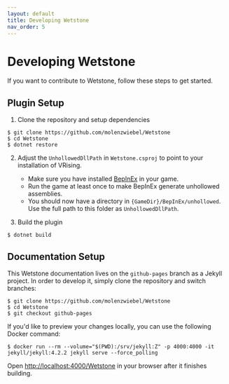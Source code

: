 ```yaml
---
layout: default
title: Developing Wetstone
nav_order: 5
---
```


# Developing Wetstone

If you want to contribute to Wetstone, follow these steps to get started.

## Plugin Setup

1. Clone the repository and setup dependencies
```shell
$ git clone https://github.com/molenzwiebel/Wetstone
$ cd Wetstone
$ dotnet restore
```

2. Adjust the `UnhollowedDllPath` in `Wetstone.csproj` to point to your installation of VRising.
    - Make sure you have installed [BepInEx](https://v-rising.thunderstore.io/package/BepInEx/BepInExPack_V_Rising/) in your game.
    - Run the game at least once to make BepInEx generate unhollowed assemblies.
    - You should now have a directory in `{GameDir}/BepInEx/unhollowed`. Use the full path to this folder as `UnhollowedDllPath`.

3. Build the plugin
```shell
$ dotnet build
```

## Documentation Setup

This Wetstone documentation lives on the `github-pages` branch as a Jekyll project. In order to develop it, simply clone the repository and switch branches:

```shell
$ git clone https://github.com/molenzwiebel/Wetstone
$ cd Wetstone
$ git checkout github-pages
```

If you'd like to preview your changes locally, you can use the following Docker command:

```shell
$ docker run --rm --volume="$(PWD):/srv/jekyll:Z" -p 4000:4000 -it jekyll/jekyll:4.2.2 jekyll serve --force_polling
```

Open [http://localhost:4000/Wetstone](http://localhost:4000/Wetstone) in your browser after it finishes building.